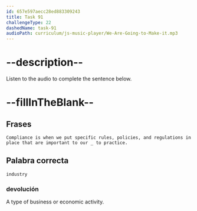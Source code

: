```yaml
---
id: 657e597aecc28ed883309243
title: Task 91
challengeType: 22
dashedName: task-91
audioPath: curriculum/js-music-player/We-Are-Going-to-Make-it.mp3
---
```


<!-- (audio) James: Great question! We have to comply with data protection regulations, security standards, and our company's code of conduct. It's essential to protect sensitive information and maintain our reputation. -->

# --description--

Listen to the audio to complete the sentence below.

# --fillInTheBlank--

## Frases

`Compliance is when we put specific rules, policies, and regulations in place that are important to our _ to practice.`

## Palabra correcta

`industry`

### devolución

A type of business or economic activity.
